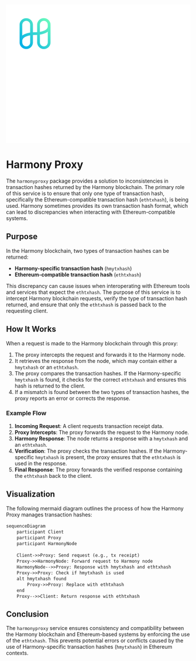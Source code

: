 ![Harmony Proxy](logo.png)

# Harmony Proxy

The `harmonyproxy` package provides a solution to inconsistencies in transaction hashes returned by the Harmony blockchain. The primary role of this service is to ensure that only one type of transaction hash, specifically the Ethereum-compatible transaction hash (`ethtxhash`), is being used. Harmony sometimes provides its own transaction hash format, which can lead to discrepancies when interacting with Ethereum-compatible systems.

## Purpose

In the Harmony blockchain, two types of transaction hashes can be returned:
- **Harmony-specific transaction hash** (`hmytxhash`)
- **Ethereum-compatible transaction hash** (`ethtxhash`)

This discrepancy can cause issues when interoperating with Ethereum tools and services that expect the `ethtxhash`. The purpose of this service is to intercept Harmony blockchain requests, verify the type of transaction hash returned, and ensure that only the `ethtxhash` is passed back to the requesting client.

## How It Works

When a request is made to the Harmony blockchain through this proxy:
1. The proxy intercepts the request and forwards it to the Harmony node.
2. It retrieves the response from the node, which may contain either a `hmytxhash` or an `ethtxhash`.
3. The proxy compares the transaction hashes. If the Harmony-specific `hmytxhash` is found, it checks for the correct `ethtxhash` and ensures this hash is returned to the client.
4. If a mismatch is found between the two types of transaction hashes, the proxy reports an error or corrects the response.

### Example Flow

1. **Incoming Request**: A client requests transaction receipt data.
2. **Proxy Intercepts**: The proxy forwards the request to the Harmony node.
3. **Harmony Response**: The node returns a response with a `hmytxhash` and an `ethtxhash`.
4. **Verification**: The proxy checks the transaction hashes. If the Harmony-specific `hmytxhash` is present, the proxy ensures that the `ethtxhash` is used in the response.
5. **Final Response**: The proxy forwards the verified response containing the `ethtxhash` back to the client.

## Visualization

The following mermaid diagram outlines the process of how the Harmony Proxy manages transaction hashes:

```mermaid
sequenceDiagram
    participant Client
    participant Proxy
    participant HarmonyNode

    Client->>Proxy: Send request (e.g., tx receipt)
    Proxy->>HarmonyNode: Forward request to Harmony node
    HarmonyNode-->>Proxy: Response with hmytxhash and ethtxhash
    Proxy->>Proxy: Check if hmytxhash is used
    alt hmytxhash found
        Proxy->>Proxy: Replace with ethtxhash
    end
    Proxy-->>Client: Return response with ethtxhash
```

## Conclusion

The `harmonyproxy` service ensures consistency and compatibility between the Harmony blockchain and Ethereum-based systems by enforcing the use of the `ethtxhash`. This prevents potential errors or conflicts caused by the use of Harmony-specific transaction hashes (`hmytxhash`) in Ethereum contexts.

